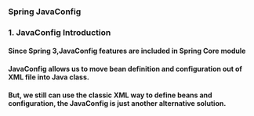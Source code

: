 ###           Spring JavaConfig

### 1. JavaConfig Introduction

####  Since Spring 3,JavaConfig features are included in Spring Core module
####  JavaConfig allows us to move bean definition and configuration out of XML file into Java class.
####  But, we still can use the classic XML way to define beans and configuration, the JavaConfig is just another alternative solution.
